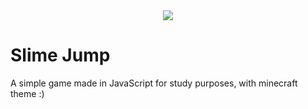 <div align="center">
  <img src="![Action 26-08-2020 22-34-51~2](https://user-images.githubusercontent.com/62410044/91373511-f1029d80-e7ec-11ea-9c35-e7c96331925b.gif)">
</div>

# Slime Jump
A simple game made in JavaScript for study purposes, with minecraft theme :)
